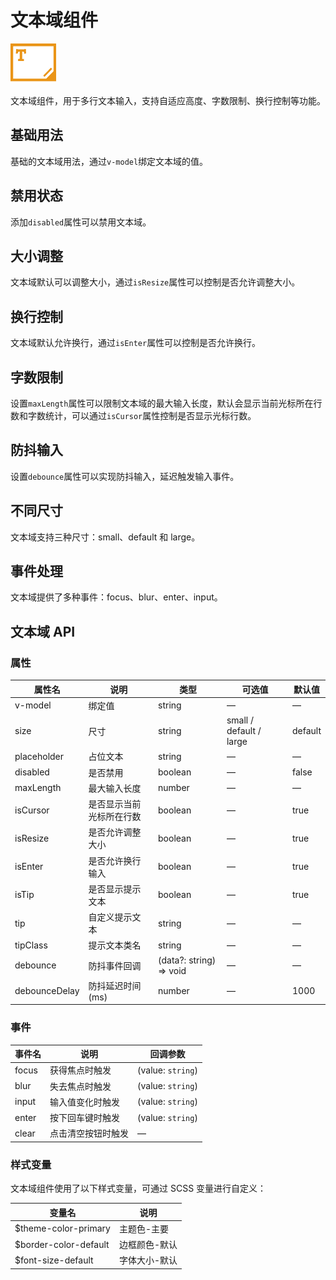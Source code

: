 # 文本域组件

![文本域组件](/components/textarea.png)

文本域组件，用于多行文本输入，支持自适应高度、字数限制、换行控制等功能。

## 基础用法

基础的文本域用法，通过`v-model`绑定文本域的值。

<demo component-name="textarea" examples="basic"></demo>

## 禁用状态

添加`disabled`属性可以禁用文本域。

<demo component-name="textarea" examples="disabled"></demo>

## 大小调整

文本域默认可以调整大小，通过`isResize`属性可以控制是否允许调整大小。

<demo component-name="textarea" examples="resize"></demo>

## 换行控制

文本域默认允许换行，通过`isEnter`属性可以控制是否允许换行。

<demo component-name="textarea" examples="enter"></demo>

## 字数限制

设置`maxLength`属性可以限制文本域的最大输入长度，默认会显示当前光标所在行数和字数统计，可以通过`isCursor`属性控制是否显示光标行数。

<demo component-name="textarea" examples="maxlength"></demo>

## 防抖输入

设置`debounce`属性可以实现防抖输入，延迟触发输入事件。

<demo component-name="textarea" examples="debounce"></demo>

## 不同尺寸

文本域支持三种尺寸：small、default 和 large。

<demo component-name="textarea" examples="size"></demo>

## 事件处理

文本域提供了多种事件：focus、blur、enter、input。

<demo component-name="textarea" examples="events"></demo>

## 文本域 API

### 属性

| 属性名 | 说明 | 类型 | 可选值 | 默认值 |
| --- | --- | --- | --- | --- |
| v-model | 绑定值 | string | — | — |
| size | 尺寸 | string | small / default / large | default |
| placeholder | 占位文本 | string | — | — |
| disabled | 是否禁用 | boolean | — | false |
| maxLength | 最大输入长度 | number | — | — |
| isCursor | 是否显示当前光标所在行数 | boolean | — | true |
| isResize | 是否允许调整大小 | boolean | — | true |
| isEnter | 是否允许换行输入 | boolean | — | true |
| isTip | 是否显示提示文本 | boolean | — | true |
| tip | 自定义提示文本 | string | — | — |
| tipClass | 提示文本类名 | string | — | — |
| debounce | 防抖事件回调 | (data?: string) => void | — | — |
| debounceDelay | 防抖延迟时间(ms) | number | — | 1000 |

### 事件

| 事件名 | 说明 | 回调参数 |
| --- | --- | --- |
| focus | 获得焦点时触发 | (value: `string`) |
| blur | 失去焦点时触发 | (value: `string`) |
| input | 输入值变化时触发 | (value: `string`) |
| enter | 按下回车键时触发 | (value: `string`) |
| clear | 点击清空按钮时触发 | — |

### 样式变量

文本域组件使用了以下样式变量，可通过 SCSS 变量进行自定义：

| 变量名 | 说明 |
| --- | --- |
| $theme-color-primary | 主题色-主要 |
| $border-color-default | 边框颜色-默认 |
| $font-size-default | 字体大小-默认 | 